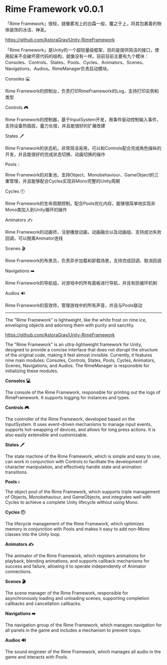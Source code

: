 # Rime Framework v0.0.1
「Rime Framework」很轻，就像雾凇上的白霜一般，覆之于上，将其包裹着的物体装饰的冰洁、神圣。

https://github.com/AstoraGray/Unity-RimeFramework

「Rime Framework」是Unity的一个超轻量级框架，目的是提供简洁的接口，使用起来不会破坏原代码的结构，就像没有一样。目前目前主要有九个模块：Consoles、Controls、States、Pools、Cycles、Animators、Scenes、Navigations、Audios。RimeManager负责启动模块。

Consoles 💻

Rime Framework的控制台，负责打印RimeFramework的Log，支持打印实例和类型

Controls 🎮

Rime Framework的控制器，基于InputSystem开发，用事件驱动控制输入事件，支持设备热插拔，蓄力长按，并且能很好的扩展改建

States  🗡️

Rime Framework的状态机，非常简洁易用，可以和Controls配合完成角色操纵的开发，并且能很好的完成状态切换、动画切换的操作

Pools 💧

Rime Framework的对象池，支持Object、Monobehaviour、GameObject的三重管理，并且能够配合Cycles实现非Mono完整的Unity周期

Cycles  🕙

Rime Framework的生命周期控制，配合Pools优化内存，能够很简单地实现非Mono类加入到Unity循环的操作

Animators ✍️

Rime Framework的动画师，注册播放动画，动画融合以及动画组、支持成功失败回调，可以脱离Animator连线

Scenes 🎬

Rime Framework的布景员，负责异步加载和卸载场景，支持完成回调、取消回调

Navigations ➡️

Rime Framework的导航组，对游戏中的所有面板进行导航，并且有防循环机制

Audios 🔊

Rime Framework的音效师，管理游戏中的所有声音，并且与Pools联动

------

The "Rime Framework" is lightweight, like the white frost on rime ice, enveloping objects and adorning them with purity and sanctity.

https://github.com/AstoraGray/Unity-RimeFramework

The "Rime Framework" is an ultra-lightweight framework for Unity, designed to provide a concise interface that does not disrupt the structure of the original code, making it feel almost invisible. Currently, it features nine main modules: Consoles, Controls, States, Pools, Cycles, Animators, Scenes, Navigations, and Audios. The RimeManager is responsible for initializing these modules.

**Consoles 💻**

The console of the Rime Framework, responsible for printing out the logs of RimeFramework. It supports logging for instances and types.

**Controls 🎮**

The controller of the Rime Framework, developed based on the InputSystem. It uses event-driven mechanisms to manage input events, supports hot-swapping of devices, and allows for long press actions. It is also easily extensible and customizable.

**States 🗡️**

The state machine of the Rime Framework, which is simple and easy to use, can work in conjunction with Controls to facilitate the development of character manipulation, and effectively handle state and animation transitions.

**Pools 💧**

The object pool of the Rime Framework, which supports triple management of Objects, Monobehaviour, and GameObjects, and integrates well with Cycles to achieve a complete Unity lifecycle without using Mono.

**Cycles 🕙**

The lifecycle management of the Rime Framework, which optimizes memory in conjunction with Pools and makes it easy to add non-Mono classes into the Unity loop.

**Animators ✍️**

The animator of the Rime Framework, which registers animations for playback, blending animations, and supports callback mechanisms for success and failure, allowing it to operate independently of Animator connections.

**Scenes 🎬**

The scene manager of the Rime Framework, responsible for asynchronously loading and unloading scenes, supporting completion callbacks and cancellation callbacks.

**Navigations ➡️**

The navigation group of the Rime Framework, which manages navigation for all panels in the game and includes a mechanism to prevent loops.

**Audios 🔊**

The sound engineer of the Rime Framework, which manages all audio in the game and interacts with Pools.
